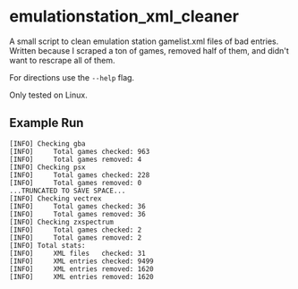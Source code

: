 # emulationstation_xml_cleaner
A small script to clean emulation station gamelist.xml files of bad entries.
Written because I scraped a ton of games, removed half of them, and didn't want to rescrape all of them.

For directions use the `--help` flag.

Only tested on Linux.

## Example Run
```
[INFO] Checking gba
[INFO]     Total games checked: 963
[INFO]     Total games removed: 4
[INFO] Checking psx
[INFO]     Total games checked: 228
[INFO]     Total games removed: 0
...TRUNCATED TO SAVE SPACE...
[INFO] Checking vectrex
[INFO]     Total games checked: 36
[INFO]     Total games removed: 36
[INFO] Checking zxspectrum
[INFO]     Total games checked: 2
[INFO]     Total games removed: 2
[INFO] Total stats:
[INFO]     XML files   checked: 31
[INFO]     XML entries checked: 9499
[INFO]     XML entries removed: 1620
[INFO]     XML entries removed: 1620
```
